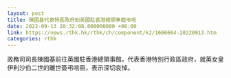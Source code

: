 ```yaml
---
layout: post
title: 陳國基代表特區政府到英國駐香港總領事館弔唁
date: 2022-09-13 20:32:08.000000000 +08:00
link: https://news.rthk.hk/rthk/ch/component/k2/1666664-20220913.htm
categories: rthk
---
```


政務司司長陳國基前往英國駐香港總領事館，代表香港特別行政區政府，就英女皇伊利沙伯二世的離世簽弔唁冊，表示深切哀悼。
